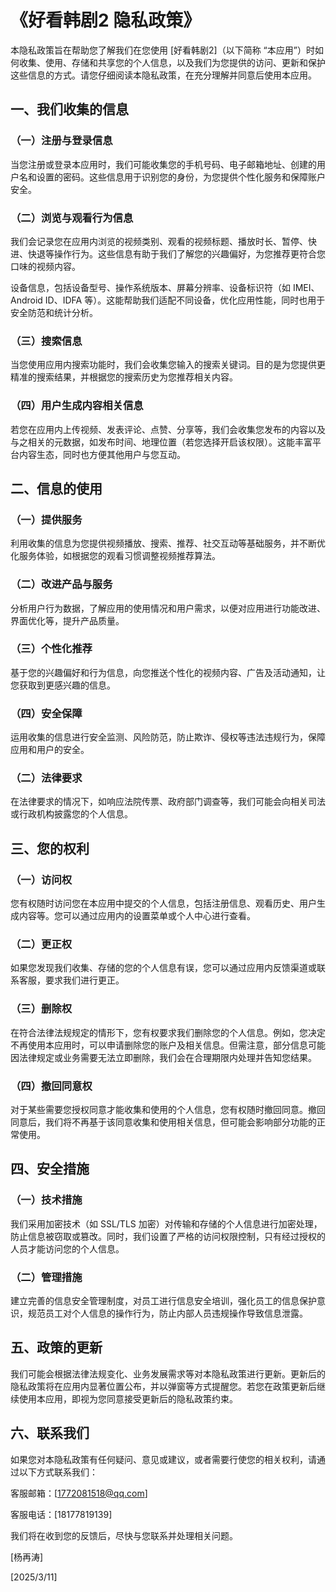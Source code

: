 # 《好看韩剧2 隐私政策》

本隐私政策旨在帮助您了解我们在您使用 \[好看韩剧2]（以下简称 “本应用”）时如何收集、使用、存储和共享您的个人信息，以及我们为您提供的访问、更新和保护这些信息的方式。请您仔细阅读本隐私政策，在充分理解并同意后使用本应用。

## 一、我们收集的信息

### （一）注册与登录信息

当您注册或登录本应用时，我们可能收集您的手机号码、电子邮箱地址、创建的用户名和设置的密码。这些信息用于识别您的身份，为您提供个性化服务和保障账户安全。

### （二）浏览与观看行为信息

我们会记录您在应用内浏览的视频类别、观看的视频标题、播放时长、暂停、快进、快退等操作行为。这些信息有助于我们了解您的兴趣偏好，为您推荐更符合您口味的视频内容。

设备信息，包括设备型号、操作系统版本、屏幕分辨率、设备标识符（如 IMEI、Android ID、IDFA 等）。这能帮助我们适配不同设备，优化应用性能，同时也用于安全防范和统计分析。

### （三）搜索信息

当您使用应用内搜索功能时，我们会收集您输入的搜索关键词。目的是为您提供更精准的搜索结果，并根据您的搜索历史为您推荐相关内容。

### （四）用户生成内容相关信息

若您在应用内上传视频、发表评论、点赞、分享等，我们会收集您发布的内容以及与之相关的元数据，如发布时间、地理位置（若您选择开启该权限）。这能丰富平台内容生态，同时也方便其他用户与您互动。

## 二、信息的使用

### （一）提供服务

利用收集的信息为您提供视频播放、搜索、推荐、社交互动等基础服务，并不断优化服务体验，如根据您的观看习惯调整视频推荐算法。

### （二）改进产品与服务

分析用户行为数据，了解应用的使用情况和用户需求，以便对应用进行功能改进、界面优化等，提升产品质量。

### （三）个性化推荐

基于您的兴趣偏好和行为信息，向您推送个性化的视频内容、广告及活动通知，让您获取到更感兴趣的信息。

### （四）安全保障

运用收集的信息进行安全监测、风险防范，防止欺诈、侵权等违法违规行为，保障应用和用户的安全。

### （二）法律要求

在法律要求的情况下，如响应法院传票、政府部门调查等，我们可能会向相关司法或行政机构披露您的个人信息。

## 三、您的权利

### （一）访问权

您有权随时访问您在本应用中提交的个人信息，包括注册信息、观看历史、用户生成内容等。您可以通过应用内的设置菜单或个人中心进行查看。

### （二）更正权

如果您发现我们收集、存储的您的个人信息有误，您可以通过应用内反馈渠道或联系客服，要求我们进行更正。

### （三）删除权

在符合法律法规规定的情形下，您有权要求我们删除您的个人信息。例如，您决定不再使用本应用时，可以申请删除您的账户及相关信息。但需注意，部分信息可能因法律规定或业务需要无法立即删除，我们会在合理期限内处理并告知您结果。

### （四）撤回同意权

对于某些需要您授权同意才能收集和使用的个人信息，您有权随时撤回同意。撤回同意后，我们将不再基于该同意收集和使用相关信息，但可能会影响部分功能的正常使用。

## 四、安全措施

### （一）技术措施

我们采用加密技术（如 SSL/TLS 加密）对传输和存储的个人信息进行加密处理，防止信息被窃取或篡改。同时，我们设置了严格的访问权限控制，只有经过授权的人员才能访问您的个人信息。

### （二）管理措施

建立完善的信息安全管理制度，对员工进行信息安全培训，强化员工的信息保护意识，规范员工对个人信息的操作行为，防止内部人员违规操作导致信息泄露。

## 五、政策的更新

我们可能会根据法律法规变化、业务发展需求等对本隐私政策进行更新。更新后的隐私政策将在应用内显著位置公布，并以弹窗等方式提醒您。若您在政策更新后继续使用本应用，即视为您同意接受更新后的隐私政策约束。

## 六、联系我们

如果您对本隐私政策有任何疑问、意见或建议，或者需要行使您的相关权利，请通过以下方式联系我们：

客服邮箱：\[1772081518@qq.com]

客服电话：\[18177819139]

我们将在收到您的反馈后，尽快与您联系并处理相关问题。

\[杨再涛]

\[2025/3/11]